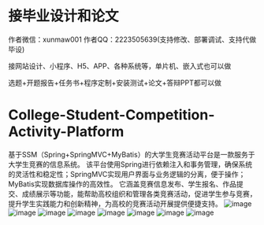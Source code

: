 # 接毕业设计和论文
作者微信：xunmaw001  作者QQ：2223505639(支持修改、部署调试、支持代做毕设)

接网站设计、小程序、H5、APP、各种系统等，单片机、嵌入式也可以做

选题+开题报告+任务书+程序定制+安装测试+论文+答辩PPT都可以做
# College-Student-Competition-Activity-Platform
基于SSM（Spring+SpringMVC+MyBatis）的大学生竞赛活动平台是一款服务于大学生竞赛的信息系统。  该平台使用Spring进行依赖注入和事务管理，确保系统的灵活性和稳定性；SpringMVC实现用户界面与业务逻辑的分离，便于操作；MyBatis实现数据库操作的高效性。  它涵盖竞赛信息发布、学生报名、作品提交、成绩展示等功能，能帮助高校组织和管理各类竞赛活动，促进学生参与竞赛，提升学生实践能力和创新精神，为高校的竞赛活动开展提供便捷支持。
![image](https://github.com/user-attachments/assets/51196206-70bb-487a-959f-966dfbadeffe)
![image](https://github.com/user-attachments/assets/7b8dcd7d-53e8-4862-a3ab-c8591f6c3cdd)
![image](https://github.com/user-attachments/assets/3cd00d08-f28b-4e27-b0b2-92f333cce134)
![image](https://github.com/user-attachments/assets/40be4911-e1f2-4134-aacf-3349b787bbd5)
![image](https://github.com/user-attachments/assets/a6f9ec43-13d5-4a56-9f1e-7057de3873f8)
![image](https://github.com/user-attachments/assets/d53f3a34-ab34-438b-89d5-690a9bc03c95)
![image](https://github.com/user-attachments/assets/a1455665-7074-4a4b-8080-a73a78127992)
![image](https://github.com/user-attachments/assets/2973dc6f-3f42-4648-9e32-9dbabd8c47e0)

